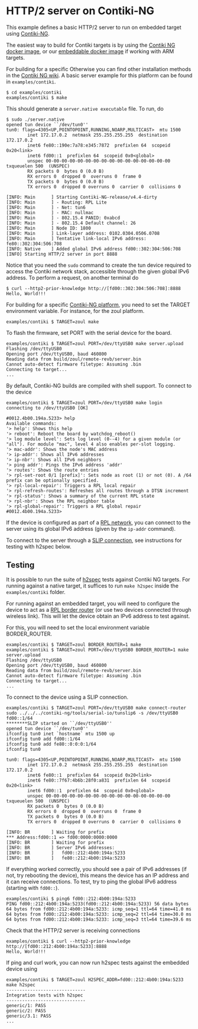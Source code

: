 # HTTP/2 server on Contiki-NG

This example defines a basic HTTP/2 server to run on embedded target using [Contiki-NG](https://github.com/contiki-ng/contiki-ng/).

The easiest way to build for Contiki targets is by using the [Contiki NG docker image](https://github.com/contiki-ng/contiki-ng/wiki/Docker), or our [embeddable docker image](https://hub.docker.com/r/niclabs/embeddable) if working with ARM targets.

For building for a specific 
Otherwise you can find other installation methods in the [Contiki NG wiki](https://github.com/contiki-ng/contiki-ng/wiki). A basic server example for this platform can be found in `examples/contiki`.

```{bash}
$ cd examples/contiki
examples/contiki $ make
```

This should generate a `server.native executable` file. To run, do
```{bash}
$ sudo ./server.native
opened tun device ``/dev/tun0''
tun0: flags=4305<UP,POINTOPOINT,RUNNING,NOARP,MULTICAST>  mtu 1500
        inet 172.17.0.2  netmask 255.255.255.255  destination 172.17.0.2
        inet6 fe80::190e:7a78:e345:7872  prefixlen 64  scopeid 0x20<link>
        inet6 fd00::1  prefixlen 64  scopeid 0x0<global>
        unspec 00-00-00-00-00-00-00-00-00-00-00-00-00-00-00-00  txqueuelen 500  (UNSPEC)
        RX packets 0  bytes 0 (0.0 B)
        RX errors 0  dropped 0  overruns 0  frame 0
        TX packets 0  bytes 0 (0.0 B)
        TX errors 0  dropped 0 overruns 0  carrier 0  collisions 0

[INFO: Main      ] Starting Contiki-NG-release/v4.4-dirty
[INFO: Main      ] - Routing: RPL Lite
[INFO: Main      ] - Net: tun6
[INFO: Main      ] - MAC: nullmac
[INFO: Main      ] - 802.15.4 PANID: 0xabcd
[INFO: Main      ] - 802.15.4 Default channel: 26
[INFO: Main      ] Node ID: 1800
[INFO: Main      ] Link-layer address: 0102.0304.0506.0708
[INFO: Main      ] Tentative link-local IPv6 address: fe80::302:304:506:708
[INFO: Native    ] Added global IPv6 address fd00::302:304:506:708
[INFO] Starting HTTP/2 server in port 8888
```
Notice that you need the `sudo` command to create the tun device required to access the Contiki network stack, accessible through the given global IPv6 address. To perform a request, on another terminal do
```{bash}
$ curl --http2-prior-knowledge http://[fd00::302:304:506:708]:8888
Hello, World!!!
```

For building for a specific [Contiki-NG platform](https://github.com/contiki-ng/contiki-ng/wiki#the-contiki-ng-platforms), you need to set the TARGET environment variable. For instance, for the zoul platform.
```{bash}
examples/contiki $ TARGET=zoul make
```
To flash the firmware, set PORT with the serial device for the board.
```{bash}
examples/contiki $ TARGET=zoul PORT=/dev/ttyUSB0 make server.upload
Flashing /dev/ttyUSB0
Opening port /dev/ttyUSB0, baud 460800
Reading data from build/zoul/remote-revb/server.bin
Cannot auto-detect firmware filetype: Assuming .bin
Connecting to target...
...
```
By default, Contiki-NG builds are compiled with shell support. To connect to the device
```{bash}
examples/contiki $ TARGET=zoul PORT=/dev/ttyUSB0 make login
connecting to /dev/ttyUSB0 [OK]

#0012.4b00.194a.5233> help
Available commands:
'> help': Shows this help
'> reboot': Reboot the board by watchdog_reboot()
'> log module level': Sets log level (0--4) for a given module (or "all"). For module "mac", level 4 also enables per-slot logging.
'> mac-addr': Shows the node's MAC address
'> ip-addr': Shows all IPv6 addresses
'> ip-nbr': Shows all IPv6 neighbors
'> ping addr': Pings the IPv6 address 'addr'
'> routes': Shows the route entries
'> rpl-set-root 0/1 [prefix]': Sets node as root (1) or not (0). A /64 prefix can be optionally specified.
'> rpl-local-repair': Triggers a RPL local repair
'> rpl-refresh-routes': Refreshes all routes through a DTSN increment
'> rpl-status': Shows a summary of the current RPL state
'> rpl-nbr': Shows the RPL neighbor table
'> rpl-global-repair': Triggers a RPL global repair
#0012.4b00.194a.5233>
```

If the device is configured as part of a [RPL network](https://github.com/contiki-ng/contiki-ng/wiki/Tutorial:-IPv6-ping), you can connect to the server using its global IPv6 address (given by the `ip-addr` command).

To connect to the server through a [SLIP connection](https://en.wikipedia.org/wiki/Serial_Line_Internet_Protocol), see instructions for testing with h2spec below.

## Testing

It is possible to run the suite of [h2spec](https://github.com/summerwind/h2spec) tests against Contiki NG targets. 
For running against a native target, it suffices to run `make h2spec` inside the `examples/contiki` folder.

For running against an embedded target, you will need to configure the device to act as a [RPL border router](https://github.com/contiki-ng/contiki-ng/wiki/Tutorial:-RPL-border-router)
(or use two devices connected through wireless link). This will let the device obtain an IPv6 address to test against.

For this, you will need to set the local environment variable BORDER_ROUTER.
```{bash}
examples/contiki $ TARGET=zoul BORDER_ROUTER=1 make
examples/contiki $ TARGET=zoul PORT=/dev/ttyUSB0 BORDER_ROUTER=1 make server.upload
Flashing /dev/ttyUSB0
Opening port /dev/ttyUSB0, baud 460800
Reading data from build/zoul/remote-revb/server.bin
Cannot auto-detect firmware filetype: Assuming .bin
Connecting to target...
...
```

To connect to the device using a SLIP connection.

```{bash}
examples/contiki $ TARGET=zoul PORT=/dev/ttyUSB0 make connect-router
sudo ../../../contiki-ng/tools/serial-io/tunslip6 -s /dev/ttyUSB0 fd00::1/64
********SLIP started on ``/dev/ttyUSB0''
opened tun device ``/dev/tun0''
ifconfig tun0 inet `hostname` mtu 1500 up
ifconfig tun0 add fd00::1/64
ifconfig tun0 add fe80::0:0:0:1/64
ifconfig tun0

tun0: flags=4305<UP,POINTOPOINT,RUNNING,NOARP,MULTICAST>  mtu 1500
        inet 172.17.0.2  netmask 255.255.255.255  destination 172.17.0.2
        inet6 fe80::1  prefixlen 64  scopeid 0x20<link>
        inet6 fe80::7f67:4b6b:28f0:a831  prefixlen 64  scopeid 0x20<link>
        inet6 fd00::1  prefixlen 64  scopeid 0x0<global>
        unspec 00-00-00-00-00-00-00-00-00-00-00-00-00-00-00-00  txqueuelen 500  (UNSPEC)
        RX packets 0  bytes 0 (0.0 B)
        RX errors 0  dropped 0  overruns 0  frame 0
        TX packets 0  bytes 0 (0.0 B)
        TX errors 0  dropped 0 overruns 0  carrier 0  collisions 0

[INFO: BR        ] Waiting for prefix
*** Address:fd00::1 => fd00:0000:0000:0000
[INFO: BR        ] Waiting for prefix
[INFO: BR        ] Server IPv6 addresses:
[INFO: BR        ]   fd00::212:4b00:194a:5233
[INFO: BR        ]   fe80::212:4b00:194a:5233
```

If everything worked correctly, you should see a pair of IPv6 addresses (if not, try rebooting the device),
this means the device has an IP address and it can receive connections. To test, try to ping the global IPv6 address
(starting with `fd00::`).
```{bash}
examples/contiki $ ping6 fd00::212:4b00:194a:5233
PING fd00::212:4b00:194a:5233(fd00::212:4b00:194a:5233) 56 data bytes
64 bytes from fd00::212:4b00:194a:5233: icmp_seq=1 ttl=64 time=41.0 ms
64 bytes from fd00::212:4b00:194a:5233: icmp_seq=2 ttl=64 time=30.0 ms
64 bytes from fd00::212:4b00:194a:5233: icmp_seq=3 ttl=64 time=39.6 ms
```

Check that the HTTP/2 server is receiving connections
```{bash}
examples/contiki $ curl --http2-prior-knowledge http://[fd00::212:4b00:194a:5233]:8888
Hello, World!!!
```

If ping and curl work, you can now run h2spec tests against the embedded device using
```{bash}
examples/contiki $ TARGET=zoul H2SPEC_ADDR=fd00::212:4b00:194a:5233 make h2spec
------------------------------
Integration tests with h2spec
------------------------------
generic/1: PASS
generic/2: PASS
generic/3.1: PASS
...
```
